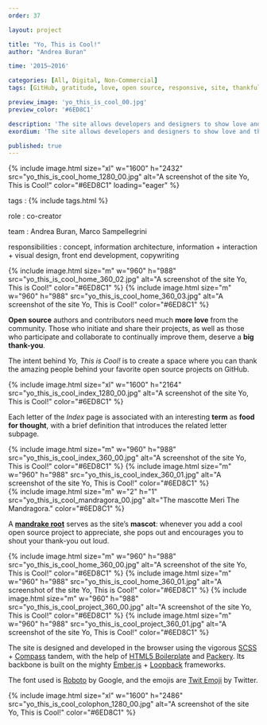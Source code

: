 ```yaml
---
order: 37

layout: project

title: "Yo, This is Cool!"
author: "Andrea Buran"

time: '2015–2016'

categories: [All, Digital, Non-Commercial]
tags: [GitHub, gratitude, love, open source, responsive, site, thankfullness]

preview_image: 'yo_this_is_cool_00.jpg'
preview_color: '#6ED8C1'

description: 'The site allows developers and designers to show love and thank the people behind their favorite open source projects on GitHub.'
exordium: 'The site allows developers and designers to show love and thank the people behind their favorite open source projects on GitHub.'

published: true
---
```


<div class="figures">
    {% include image.html
        size="xl"
        w="1600" h="2432"
        src="yo_this_is_cool_home_1280_00.jpg"
        alt="A screenshot of the site Yo, This is Cool!"
        color="#6ED8C1"
        loading="eager"
    %}
</div>

tags
: {% include tags.html %}

role
: co-creator

team
: Andrea Buran, Marco Sampellegrini

responsibilities
: concept, information architecture, information + interaction + visual design, front end development, copywriting

<div class="figures">
    {% include image.html
        size="m"
        w="960" h="988"
        src="yo_this_is_cool_home_360_02.jpg"
        alt="A screenshot of the site Yo, This is Cool!"
        color="#6ED8C1"
    %}
    {% include image.html
        size="m"
        w="960" h="988"
        src="yo_this_is_cool_home_360_03.jpg"
        alt="A screenshot of the site Yo, This is Cool!"
        color="#6ED8C1"
    %}
</div>

**Open source** authors and contributors need much **more love** from the community. Those who initiate and share their projects, as well as those who participate and collaborate to continually improve them, deserve a **big thank-you**.

The intent behind *Yo, This is Cool!* is to create a space where you can thank the amazing people behind your favorite open source projects on GitHub.

<div class="figures">
    {% include image.html
        size="xl"
        w="1600" h="2164"
        src="yo_this_is_cool_index_1280_00.jpg"
        alt="A screenshot of the site Yo, This is Cool!"
        color="#6ED8C1"
    %}
</div>

Each letter of the *Index* page is associated with an interesting **term** as **food for thought**, with a brief definition that introduces the related letter subpage.

<div class="figures">
    {% include image.html
        size="m"
        w="960" h="988"
        src="yo_this_is_cool_index_360_00.jpg"
        alt="A screenshot of the site Yo, This is Cool!"
        color="#6ED8C1"
    %}
    {% include image.html
        size="m"
        w="960" h="988"
        src="yo_this_is_cool_index_360_01.jpg"
        alt="A screenshot of the site Yo, This is Cool!"
        color="#6ED8C1"
    %}
</div>

<div class="figures">
    {% include image.html
        size="m"
        w="2" h="1"
        src="yo_this_is_cool_mandragora_00.jpg"
        alt="The mascotte Meri The Mandragora."
        color="#6ED8C1"
    %}
</div>

A **[mandrake root](https://en.wikipedia.org/wiki/Mandrake "Mandrake on Wikipedia")** serves as the site’s **mascot**: whenever you add a cool open source project to appreciate, she pops out and encourages you to shout your thank-you out loud.

<div class="figures">
    {% include image.html
        size="m"
        w="960" h="988"
        src="yo_this_is_cool_home_360_00.jpg"
        alt="A screenshot of the site Yo, This is Cool!"
        color="#6ED8C1"
    %}
    {% include image.html
        size="m"
        w="960" h="988"
        src="yo_this_is_cool_home_360_01.jpg"
        alt="A screenshot of the site Yo, This is Cool!"
        color="#6ED8C1"
    %}
    {% include image.html
        size="m"
        w="960" h="988"
        src="yo_this_is_cool_project_360_00.jpg"
        alt="A screenshot of the site Yo, This is Cool!"
        color="#6ED8C1"
    %}
    {% include image.html
        size="m"
        w="960" h="988"
        src="yo_this_is_cool_project_360_01.jpg"
        alt="A screenshot of the site Yo, This is Cool!"
        color="#6ED8C1"
    %}
</div>

The site is designed and developed in the browser using the vigorous [SCSS](http://sass-lang.com/ "SASS") + [Compass](http://compass-style.org/ "Compass") tandem, with the help of [HTML5 Boilerplate](https://html5boilerplate.com/ "HTML5 Boilerplate") and [Packery](http://packery.metafizzy.co/ "Packery"). Its backbone is built on the mighty [Ember.js](http://emberjs.com/ "Ember.js") + [Loopback](http://loopback.io/ "Loopback") frameworks.

The font used is [Roboto](https://www.google.com/fonts/specimen/Roboto) by Google, and the emojis are [Twit Emoji](http://twitter.github.io/twemoji/ "Twit Emoji") by Twitter.

<div class="figures">
    {% include image.html
        size="xl"
        w="1600" h="2486"
        src="yo_this_is_cool_colophon_1280_00.jpg"
        alt="A screenshot of the site Yo, This is Cool!"
        color="#6ED8C1"
    %}
</div>

